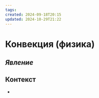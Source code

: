 ```yaml
---
tags: 
created: 2024-09-18T20:15
updated: 2024-10-29T21:22
---
```

# Конвекция (физика)

## ***Явление***


## Контекст
- 

